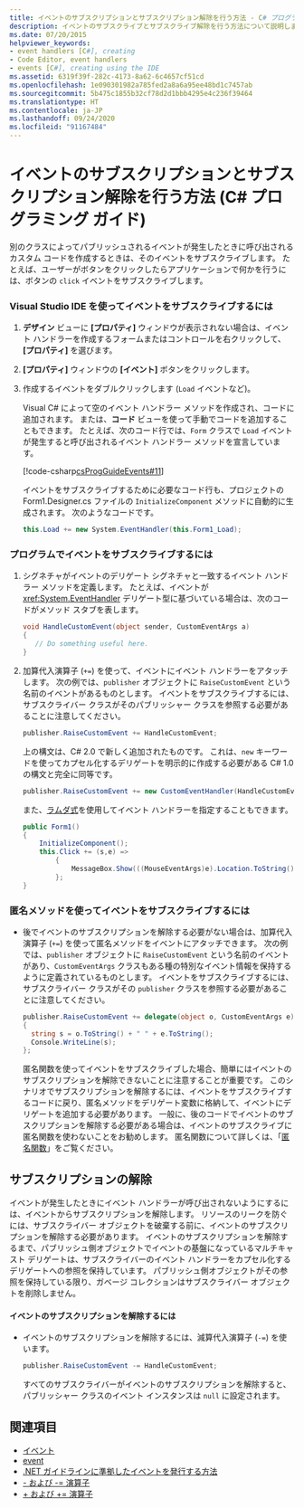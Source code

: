 ```yaml
---
title: イベントのサブスクリプションとサブスクリプション解除を行う方法 - C# プログラミング ガイド
description: イベントのサブスクライブとサブスクライブ解除を行う方法について説明します。 Visual Studio IDE を使用し、プログラムで、または匿名メソッドを使用して、イベントをサブスクライブします。
ms.date: 07/20/2015
helpviewer_keywords:
- event handlers [C#], creating
- Code Editor, event handlers
- events [C#], creating using the IDE
ms.assetid: 6319f39f-282c-4173-8a62-6c4657cf51cd
ms.openlocfilehash: 1e090301982a785fed2a8a6a95ee48bd1c7457ab
ms.sourcegitcommit: 5b475c1855b32cf78d2d1bbb4295e4c236f39464
ms.translationtype: HT
ms.contentlocale: ja-JP
ms.lasthandoff: 09/24/2020
ms.locfileid: "91167484"
---
```

# <a name="how-to-subscribe-to-and-unsubscribe-from-events-c-programming-guide"></a>イベントのサブスクリプションとサブスクリプション解除を行う方法 (C# プログラミング ガイド)

別のクラスによってパブリッシュされるイベントが発生したときに呼び出されるカスタム コードを作成するときは、そのイベントをサブスクライブします。 たとえば、ユーザーがボタンをクリックしたらアプリケーションで何かを行うには、ボタンの `click` イベントをサブスクライブします。  
  
### <a name="to-subscribe-to-events-by-using-the-visual-studio-ide"></a>Visual Studio IDE を使ってイベントをサブスクライブするには  
  
1. **デザイン** ビューに **[プロパティ]** ウィンドウが表示されない場合は、イベント ハンドラーを作成するフォームまたはコントロールを右クリックして、 **[プロパティ]** を選びます。  
  
2. **[プロパティ]** ウィンドウの **[イベント]** ボタンをクリックします。  
  
3. 作成するイベントをダブルクリックします (`Load` イベントなど)。  
  
     Visual C# によって空のイベント ハンドラー メソッドを作成され、コードに追加されます。 または、**コード** ビューを使って手動でコードを追加することもできます。 たとえば、次のコード行では、`Form` クラスで `Load` イベントが発生すると呼び出されるイベント ハンドラー メソッドを宣言しています。  
  
     [!code-csharp[csProgGuideEvents#11](~/samples/snippets/csharp/VS_Snippets_VBCSharp/csProgGuideEvents/CS/Events.cs#11)]  
  
     イベントをサブスクライブするために必要なコード行も、プロジェクトの Form1.Designer.cs ファイルの `InitializeComponent` メソッドに自動的に生成されます。 次のようなコードです。  
  
    ```csharp
    this.Load += new System.EventHandler(this.Form1_Load);  
    ```  
  
### <a name="to-subscribe-to-events-programmatically"></a>プログラムでイベントをサブスクライブするには  
  
1. シグネチャがイベントのデリゲート シグネチャと一致するイベント ハンドラー メソッドを定義します。 たとえば、イベントが <xref:System.EventHandler> デリゲート型に基づいている場合は、次のコードがメソッド スタブを表します。  
  
    ```csharp
    void HandleCustomEvent(object sender, CustomEventArgs a)  
    {  
       // Do something useful here.  
    }  
    ```  
  
2. 加算代入演算子 (`+=`) を使って、イベントにイベント ハンドラーをアタッチします。 次の例では、`publisher` オブジェクトに `RaiseCustomEvent` という名前のイベントがあるものとします。 イベントをサブスクライブするには、サブスクライバー クラスがそのパブリッシャー クラスを参照する必要があることに注意してください。  
  
    ```csharp
    publisher.RaiseCustomEvent += HandleCustomEvent;  
    ```  
  
     上の構文は、C# 2.0 で新しく追加されたものです。 これは、`new` キーワードを使ってカプセル化するデリゲートを明示的に作成する必要がある C# 1.0 の構文と完全に同等です。  
  
    ```csharp
    publisher.RaiseCustomEvent += new CustomEventHandler(HandleCustomEvent);  
    ```  
  
     また、[ラムダ式](../../language-reference/operators/lambda-expressions.md)を使用してイベント ハンドラーを指定することもできます。
  
    ```csharp
    public Form1()  
    {  
        InitializeComponent();  
        this.Click += (s,e) =>
            {
                MessageBox.Show(((MouseEventArgs)e).Location.ToString());
            };
    }  
    ```  
  
### <a name="to-subscribe-to-events-by-using-an-anonymous-method"></a>匿名メソッドを使ってイベントをサブスクライブするには  
  
- 後でイベントのサブスクリプションを解除する必要がない場合は、加算代入演算子 (`+=`) を使って匿名メソッドをイベントにアタッチできます。 次の例では、`publisher` オブジェクトに `RaiseCustomEvent` という名前のイベントがあり、`CustomEventArgs` クラスもある種の特別なイベント情報を保持するように定義されているものとします。 イベントをサブスクライブするには、サブスクライバー クラスがその `publisher` クラスを参照する必要があることに注意してください。  
  
    ```csharp
    publisher.RaiseCustomEvent += delegate(object o, CustomEventArgs e)  
    {  
      string s = o.ToString() + " " + e.ToString();  
      Console.WriteLine(s);  
    };  
    ```  
  
     匿名関数を使ってイベントをサブスクライブした場合、簡単にはイベントのサブスクリプションを解除できないことに注意することが重要です。 このシナリオでサブスクリプションを解除するには、イベントをサブスクライブするコードに戻り、匿名メソッドをデリゲート変数に格納して、イベントにデリゲートを追加する必要があります。 一般に、後のコードでイベントのサブスクリプションを解除する必要がある場合は、イベントのサブスクライブに匿名関数を使わないことをお勧めします。 匿名関数について詳しくは、「[匿名関数](../statements-expressions-operators/anonymous-functions.md)」をご覧ください。  
  
## <a name="unsubscribing"></a>サブスクリプションの解除  

 イベントが発生したときにイベント ハンドラーが呼び出されないようにするには、イベントからサブスクリプションを解除します。 リソースのリークを防ぐには、サブスクライバー オブジェクトを破棄する前に、イベントのサブスクリプションを解除する必要があります。 イベントのサブスクリプションを解除するまで、パブリッシュ側オブジェクトでイベントの基盤になっているマルチキャスト デリゲートは、サブスクライバーのイベント ハンドラーをカプセル化するデリゲートへの参照を保持しています。 パブリッシュ側オブジェクトがその参照を保持している限り、ガベージ コレクションはサブスクライバー オブジェクトを削除しません。  
  
#### <a name="to-unsubscribe-from-an-event"></a>イベントのサブスクリプションを解除するには  
  
- イベントのサブスクリプションを解除するには、減算代入演算子 (`-=`) を使います。  
  
    ```csharp
    publisher.RaiseCustomEvent -= HandleCustomEvent;  
    ```  
  
     すべてのサブスクライバーがイベントのサブスクリプションを解除すると、パブリッシャー クラスのイベント インスタンスは `null` に設定されます。  
  
## <a name="see-also"></a>関連項目

- [イベント](./index.md)
- [event](../../language-reference/keywords/event.md)
- [.NET ガイドラインに準拠したイベントを発行する方法](./how-to-publish-events-that-conform-to-net-framework-guidelines.md)
- [- および -= 演算子](../../language-reference/operators/subtraction-operator.md)
- [+ および += 演算子](../../language-reference/operators/addition-operator.md)
